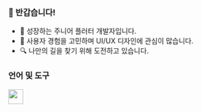 ### 👋 반갑습니다!

* 🚀 성장하는 주니어 플러터 개발자입니다.
* 🎨 사용자 경험을 고민하며 UI/UX 디자인에 관심이 많습니다.
* 🔍 나만의 길을 찾기 위해 도전하고 있습니다.
 
### 언어 및 도구
<a href="https://skillicons.dev">
  <img src="https://skillicons.dev/icons?i=flutter,dart,figma&perline=3" height="30"/>
</a>
